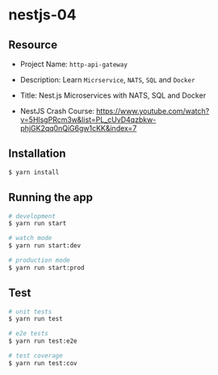 # nestjs-04

## Resource

- Project Name: `http-api-gateway`
- Description: Learn `Micrservice`, `NATS`, `SQL` and `Docker` 
- Title: Nest.js Microservices with NATS, SQL and Docker

- NestJS Crash Course: https://www.youtube.com/watch?v=5HlsgPRcm3w&list=PL_cUvD4qzbkw-phjGK2qq0nQiG6gw1cKK&index=7

## Installation

```bash
$ yarn install
```

## Running the app

```bash
# development
$ yarn run start

# watch mode
$ yarn run start:dev

# production mode
$ yarn run start:prod
```

## Test

```bash
# unit tests
$ yarn run test

# e2e tests
$ yarn run test:e2e

# test coverage
$ yarn run test:cov
```